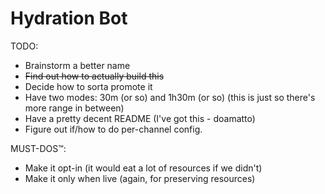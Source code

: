 # Hydration Bot

TODO:
- Brainstorm a better name
- ~~Find out how to actually build this~~
- Decide how to sorta promote it
- Have two modes: 30m (or so) and 1h30m (or so) (this is just so there's more range in between)
- Have a pretty decent README (I've got this - doamatto)
- Figure out if/how to do per-channel config.

MUST-DOS™:
- Make it opt-in (it would eat a lot of resources if we didn't)
- Make it only when live (again, for preserving resources)

